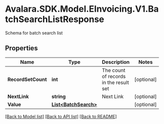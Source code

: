 # Avalara.SDK.Model.EInvoicing.V1.BatchSearchListResponse
Schema for batch search list

## Properties

Name | Type | Description | Notes
------------ | ------------- | ------------- | -------------
**RecordSetCount** | **int** | The count of records in the result set | [optional] 
**NextLink** | **string** | Next Link | [optional] 
**Value** | [**List&lt;BatchSearch&gt;**](BatchSearch.md) |  | [optional] 

[[Back to Model list]](../../../README.md#documentation-for-models) [[Back to API list]](../../../README.md#documentation-for-api-endpoints) [[Back to README]](../../../README.md)


